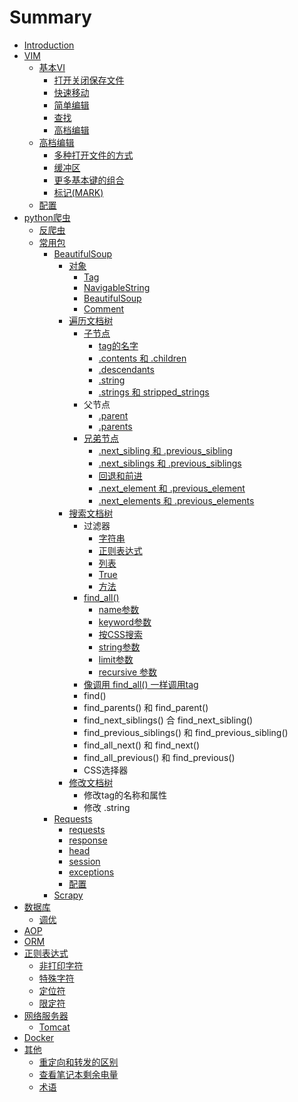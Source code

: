 # Summary

* [Introduction](README.md)
* [VIM](vim.md)
  * [基本VI](ji-ben-vi.md)
    * [打开关闭保存文件](ji-ben-vi/da-kai-guan-bi-bao-cun-wen-jian.md)
    * [快速移动](ji-ben-vi/kuai-su-yi-dong.md)
    * [简单编辑](ji-ben-vi/jian-dan-bian-ji.md)
    * [查找](ji-ben-vi/cha-zhao.md)
    * [高档编辑](ji-ben-vi/gao-dang-bian-ji.md)
  * [高档编辑](gao-dang-bian-ji.md)
    * [多种打开文件的方式](gao-dang-bian-ji/duo-zhong-da-kai-wen-jian-de-fang-shi.md)
    * [缓冲区](gao-dang-bian-ji/huan-chong-qu.md)
    * [更多基本键的组合](gao-dang-bian-ji/geng-duo-ji-ben-jian-de-zu-he.md)
    * [标记\(MARK\)](gao-dang-bian-ji/biao-8bb028-mark.md)
  * [配置](pei-zhi.md)
* [python爬虫](pythonpa-chong.md)
  * [反爬虫](pythonpa-chong/fan-pa-chong.md)
  * [常用包](pythonpa-chong/chang-yong-bao.md)
    * [BeautifulSoup](pythonpa-chong/chang-yong-bao/beautifulsoup.md)
      * [对象](pythonpa-chong/chang-yong-bao/beautifulsoup/dui-xiang.md)
        * [Tag](pythonpa-chong/chang-yong-bao/beautifulsoup/dui-xiang/tag.md)
        * [NavigableString](pythonpa-chong/chang-yong-bao/beautifulsoup/dui-xiang/navigablestring.md)
        * [BeautifulSoup ](pythonpa-chong/chang-yong-bao/beautifulsoup/dui-xiang/beautifulsoup.md)
        * [Comment ](pythonpa-chong/chang-yong-bao/beautifulsoup/dui-xiang/comment.md)
      * [遍历文档树](pythonpa-chong/chang-yong-bao/beautifulsoup/bian-li-wen-dang-shu.md)
        * [子节点](pythonpa-chong/chang-yong-bao/beautifulsoup/bian-li-wen-dang-shu/zi-jie-dian.md)
          * [tag的名字](pythonpa-chong/chang-yong-bao/beautifulsoup/bian-li-wen-dang-shu/zi-jie-dian/tagde-ming-zi.md)
          * [.contents 和 .children](pythonpa-chong/chang-yong-bao/beautifulsoup/bian-li-wen-dang-shu/zi-jie-dian/contents-he-children.md)
          * [.descendants](pythonpa-chong/chang-yong-bao/beautifulsoup/bian-li-wen-dang-shu/zi-jie-dian/descendants.md)
          * [.string](pythonpa-chong/chang-yong-bao/beautifulsoup/bian-li-wen-dang-shu/zi-jie-dian/string.md)
          * [.strings 和 stripped\_strings](pythonpa-chong/chang-yong-bao/beautifulsoup/bian-li-wen-dang-shu/zi-jie-dian/strings-he-stripped-strings.md)
        * 父节点
          * [.parent](pythonpa-chong/chang-yong-bao/beautifulsoup/bian-li-wen-dang-shu/parent.md)
          * [.parents](pythonpa-chong/chang-yong-bao/beautifulsoup/bian-li-wen-dang-shu/parents.md)
        * [兄弟节点](pythonpa-chong/chang-yong-bao/beautifulsoup/bian-li-wen-dang-shu/xiong-di-jie-dian.md)
          * [.next\_sibling 和 .previous\_sibling](pythonpa-chong/chang-yong-bao/beautifulsoup/bian-li-wen-dang-shu/xiong-di-jie-dian/nextsibling-he-previoussibling.md)
          * [.next\_siblings 和 .previous\_siblings](pythonpa-chong/chang-yong-bao/beautifulsoup/bian-li-wen-dang-shu/xiong-di-jie-dian/nextsiblings-he-previoussiblings.md)
          * [回退和前进](pythonpa-chong/chang-yong-bao/beautifulsoup/bian-li-wen-dang-shu/xiong-di-jie-dian/hui-tui-he-qian-jin.md)
          * [.next\_element 和 .previous\_element](pythonpa-chong/chang-yong-bao/beautifulsoup/bian-li-wen-dang-shu/xiong-di-jie-dian/nextelement-he-previouselement.md)
          * [.next\_elements 和 .previous\_elements](pythonpa-chong/chang-yong-bao/beautifulsoup/bian-li-wen-dang-shu/xiong-di-jie-dian/nextelements-he-previouselements.md)
      * [搜索文档树](pythonpa-chong/chang-yong-bao/beautifulsoup/sou-suo-wen-dang-shu.md)
        * 过滤器
          * [字符串](pythonpa-chong/chang-yong-bao/beautifulsoup/sou-suo-wen-dang-shu/zi-fu-chuan.md)
          * [正则表达式](pythonpa-chong/chang-yong-bao/beautifulsoup/sou-suo-wen-dang-shu/zheng-ze-biao-da-shi.md)
          * [列表](pythonpa-chong/chang-yong-bao/beautifulsoup/sou-suo-wen-dang-shu/lie-biao.md)
          * [True](pythonpa-chong/chang-yong-bao/beautifulsoup/sou-suo-wen-dang-shu/true.md)
          * [方法](pythonpa-chong/chang-yong-bao/beautifulsoup/sou-suo-wen-dang-shu/fang-fa.md)
        * [find\_all\(\)](pythonpa-chong/chang-yong-bao/beautifulsoup/sou-suo-wen-dang-shu/findall.md)
          * [name参数](pythonpa-chong/chang-yong-bao/beautifulsoup/sou-suo-wen-dang-shu/findall/namecan-shu.md)
          * [keyword参数](pythonpa-chong/chang-yong-bao/beautifulsoup/sou-suo-wen-dang-shu/findall/keywordcan-shu.md)
          * [按CSS搜索](pythonpa-chong/chang-yong-bao/beautifulsoup/sou-suo-wen-dang-shu/findall/an-css-sou-suo.md)
          * [string参数](pythonpa-chong/chang-yong-bao/beautifulsoup/sou-suo-wen-dang-shu/findall/stringcan-shu.md)
          * [limit参数](pythonpa-chong/chang-yong-bao/beautifulsoup/sou-suo-wen-dang-shu/findall/limitcan-shu.md)
          * [recursive 参数](pythonpa-chong/chang-yong-bao/beautifulsoup/sou-suo-wen-dang-shu/findall/recursive-can-shu.md)
        * [像调用 find\_all\(\) 一样调用tag](pythonpa-chong/chang-yong-bao/beautifulsoup/xiang-diao-yong-find-all-yi-yang-diao-yong-tag.md)
        * find\(\)
        * find\_parents\(\) 和 find\_parent\(\)
        * find\_next\_siblings\(\) 合 find\_next\_sibling\(\)
        * find\_previous\_siblings\(\) 和 find\_previous\_sibling\(\)
        * find\_all\_next\(\) 和 find\_next\(\)
        * find\_all\_previous\(\) 和 find\_previous\(\)
        * CSS选择器
      * [修改文档树](pythonpa-chong/chang-yong-bao/beautifulsoup/xiu-gai-wen-dang-shu.md)
        * 修改tag的名称和属性
        * 修改 .string
    * [Requests](pythonpa-chong/chang-yong-bao/requests.md)
      * [requests](pythonpa-chong/chang-yong-bao/requests/requests.md)
      * [response](pythonpa-chong/chang-yong-bao/requests/response.md)
      * [head](pythonpa-chong/chang-yong-bao/requests/head.md)
      * [session](pythonpa-chong/chang-yong-bao/requests/session.md)
      * [exceptions](pythonpa-chong/chang-yong-bao/requests/exceptions.md)
      * [配置](pythonpa-chong/chang-yong-bao/requests/pei-zhi.md)
    * [Scrapy](pythonpa-chong/chang-yong-bao/scrapy.md)
* [数据库](shu-ju-ku.md)
  * [调优](shu-ju-ku/diao-you.md)
* [AOP](aop.md)
* [ORM](orm.md)
* [正则表达式](zheng-ze-biao-da-shi.md)
  * [非打印字符](zheng-ze-biao-da-shi/fei-da-yin-zi-fu.md)
  * [特殊字符](zheng-ze-biao-da-shi/te-shu-zi-fu.md)
  * [定位符](zheng-ze-biao-da-shi/ding-wei-fu.md)
  * [限定符](zheng-ze-biao-da-shi/xian-ding-fu.md)
* [网络服务器](wang-luo-fu-wu-qi.md)
  * [Tomcat](wang-luo-fu-wu-qi/tomcat.md)
* [Docker](docker.md)
* [其他](qi-ta.md)
  * [重定向和转发的区别](qi-ta/zhong-ding-xiang-he-zhuan-fa-de-qu-bie.md)
  * [查看笔记本剩余电量](qi-ta/cha-kan-bi-ji-ben-sheng-yu-dian-liang.md)
  * [术语](qi-ta/zhu-yu.md)

